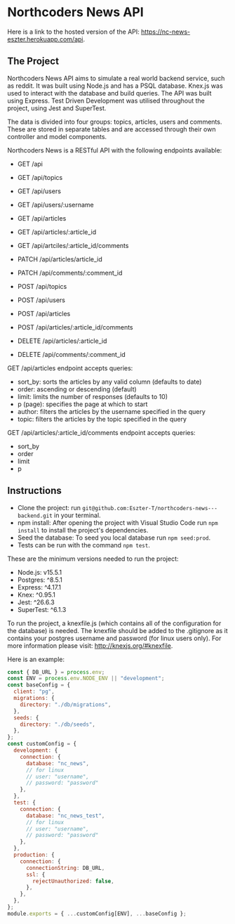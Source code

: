 # Northcoders News API

Here is a link to the hosted version of the API: https://nc-news-eszter.herokuapp.com/api.

## The Project
Northcoders News API aims to simulate a real world backend service, such as reddit. It was built using Node.js and has a PSQL database. Knex.js was used to interact with the database and build queries. The API was built using Express. Test Driven Development was utilised throughout the project, using Jest and SuperTest.

The data is divided into four groups: topics, articles, users and comments. These are stored in separate tables and are accessed through their own controller and model components.

Northcoders News is a RESTful API with the following endpoints available:
- GET /api
- GET /api/topics
- GET /api/users
- GET /api/users/:username
- GET /api/articles
- GET /api/articles/:article_id
- GET /api/artciles/:article_id/comments

- PATCH /api/articles/article_id
- PATCH /api/comments/:comment_id

- POST /api/topics
- POST /api/users
- POST /api/articles
- POST /api/articles/:article_id/comments

- DELETE /api/articles/:article_id
- DELETE /api/comments/:comment_id

GET /api/articles endpoint accepts queries:
- sort_by: sorts the articles by any valid column (defaults to date)
- order: ascending or descending (default)
- limit: limits the number of responses (defaults to 10)
- p (page): specifies the page at which to start
- author: filters the articles by the username specified in the query
- topic: filters the articles by the topic specified in the query

GET /api/articles/:article_id/comments endpoint accepts queries:
- sort_by
- order
- limit
- p

## Instructions

- Clone the project: run `git@github.com:Eszter-T/northcoders-news---backend.git` in your terminal. 
- npm install: After opening the project with Visual Studio Code run `npm install` to install the project's dependencies. 
- Seed the database: To seed you local database run `npm seed:prod`. 
- Tests can be run with the command `npm test`.

These are the minimum versions needed to run the project:
- Node.js: v15.5.1
- Postgres: ^8.5.1
- Express: ^4.17.1
- Knex: ^0.95.1
- Jest: ^26.6.3
- SuperTest: ^6.1.3

To run the project, a knexfile.js (which contains all of the configuration for the database) is needed. The knexfile should be added to the .gitignore as it contains your postgres username and password (for linux users only). For more information please visit: http://knexjs.org/#knexfile.

Here is an example:

```js
const { DB_URL } = process.env;
const ENV = process.env.NODE_ENV || "development";
const baseConfig = {
  client: "pg",
  migrations: {
    directory: "./db/migrations",
  },
  seeds: {
    directory: "./db/seeds",
  },
};
const customConfig = {
  development: {
    connection: {
      database: "nc_news",
      // for linux
      // user: "username",
      // password: "password"
    },
  },
  test: {
    connection: {
      database: "nc_news_test",
      // for linux
      // user: "username",
      // password: "password"
    },
  },
  production: {
    connection: {
      connectionString: DB_URL,
      ssl: {
        rejectUnauthorized: false,
      },
    },
  },
};
module.exports = { ...customConfig[ENV], ...baseConfig };
```

